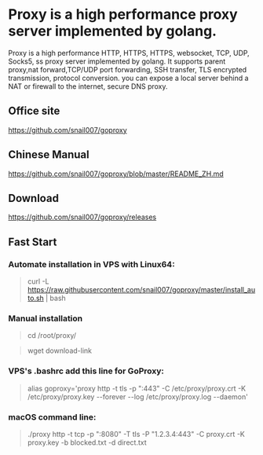 # Proxy is a high performance  proxy server implemented by golang.

Proxy is a high performance HTTP, HTTPS, HTTPS, websocket, TCP, UDP, Socks5, ss proxy server implemented by golang. It supports parent proxy,nat forward,TCP/UDP port forwarding, SSH transfer, TLS encrypted transmission, protocol conversion. you can expose a local server behind a NAT or firewall to the internet, secure DNS proxy.  

## Office site

https://github.com/snail007/goproxy

## Chinese Manual

https://github.com/snail007/goproxy/blob/master/README_ZH.md

## Download

https://github.com/snail007/goproxy/releases

## Fast Start

### Automate installation in VPS with Linux64:

> curl -L https://raw.githubusercontent.com/snail007/goproxy/master/install_auto.sh | bash  

### Manual installation 

> cd /root/proxy/  

> wget download-link

### VPS's .bashrc add this line for GoProxy:

> alias goproxy='proxy http -t tls -p ":443" -C /etc/proxy/proxy.crt -K /etc/proxy/proxy.key --forever --log /etc/proxy/proxy.log --daemon'

### macOS command line:

> ./proxy http -t tcp -p ":8080" -T tls -P "1.2.3.4:443" -C proxy.crt -K proxy.key -b blocked.txt -d direct.txt

